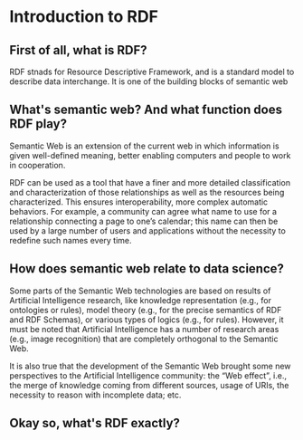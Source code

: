 # Introduction to RDF 
## First of all, what is RDF?
RDF stnads for Resource Descriptive Framework, and is a standard model to describe data interchange. It is one of the building blocks of semantic web

## What's semantic web? And what function does RDF play?
Semantic Web is an extension of the current web in which information is given well-defined meaning, better enabling computers and people to work in cooperation. 

RDF can be used as a tool that have a finer and more detailed classification and characterization of those relationships as well as the resources being characterized. This ensures interoperability, more complex automatic behaviors. For example, a community can agree what name to use for a relationship connecting a page to one’s calendar; this name can then be used by a large number of users and applications without the necessity to redefine such names every time.

## How does semantic web relate to data science?
Some parts of the Semantic Web technologies are based on results of Artificial Intelligence research, like knowledge representation (e.g., for ontologies or rules), model theory (e.g., for the precise semantics of RDF and RDF Schemas), or various types of logics (e.g., for rules). However, it must be noted that Artificial Intelligence has a number of research areas (e.g., image recognition) that are completely orthogonal to the Semantic Web.

It is also true that the development of the Semantic Web brought some new perspectives to the Artificial Intelligence community: the “Web effect”, i.e., the merge of knowledge coming from different sources, usage of URIs, the necessity to reason with incomplete data; etc.

## Okay so, what's RDF exactly?
